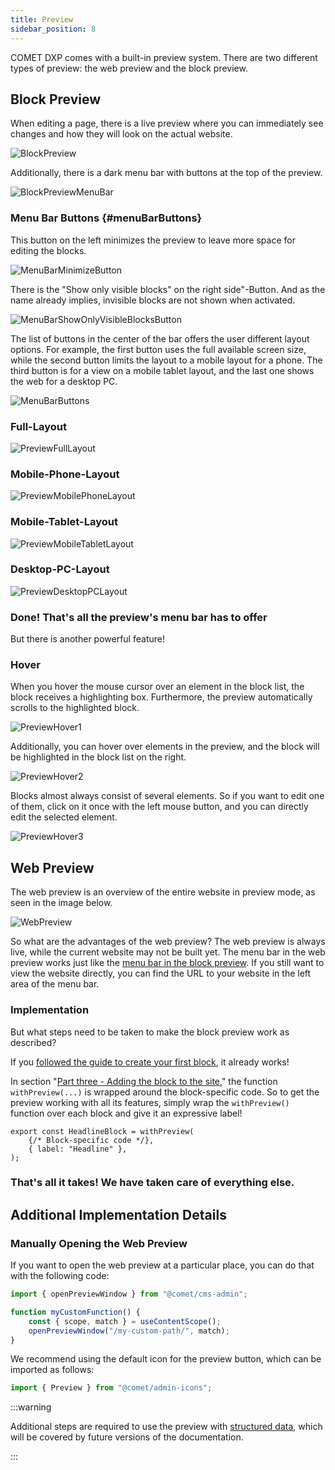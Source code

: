```yaml
---
title: Preview
sidebar_position: 8
---
```


COMET DXP comes with a built-in preview system. There are two different types of preview: the web preview and the block preview.

## Block Preview

When editing a page, there is a live preview where you can immediately see changes and how they will look on the actual website.

![BlockPreview](images/block-preview.png)

Additionally, there is a dark menu bar with buttons at the top of the preview.

![BlockPreviewMenuBar](images/block-preview-menu-bar.png)

### Menu Bar Buttons {#menuBarButtons}

This button on the left minimizes the preview to leave more space for editing the blocks.

![MenuBarMinimizeButton](images/menu-bar-minimize-button.png)

There is the "Show only visible blocks" on the right side"-Button. And as the name already implies, invisible blocks are not shown when activated.

![MenuBarShowOnlyVisibleBlocksButton](images/menu-bar-show-only-visible-blocks-button.png)

The list of buttons in the center of the bar offers the user different layout options. For example, the first button uses the full available screen size, while the second button limits the layout to a mobile layout for a phone. The third button is for a view on a mobile tablet layout, and the last one shows the web for a desktop PC.

![MenuBarButtons](images/menu-bar-buttons.png)

### Full-Layout

![PreviewFullLayout](images/preview-full-layout.png)

### Mobile-Phone-Layout

![PreviewMobilePhoneLayout](images/preview-mobile-phone-layout.png)

### Mobile-Tablet-Layout

![PreviewMobileTabletLayout](images/preview-mobile-tablet-layout.png)

### Desktop-PC-Layout

![PreviewDesktopPCLayout](images/preview-desktop-pc-layout.png)

### Done! That's all the preview's menu bar has to offer

But there is another powerful feature!

### Hover

When you hover the mouse cursor over an element in the block list, the block receives a highlighting box. Furthermore, the preview automatically scrolls to the highlighted block.

![PreviewHover1](images/preview-hover1.png)

Additionally, you can hover over elements in the preview, and the block will be highlighted in the block list on the right.

![PreviewHover2](images/preview-hover2.png)

Blocks almost always consist of several elements. So if you want to edit one of them, click on it once with the left mouse button, and you can directly edit the selected element.

![PreviewHover3](images/preview-hover3.png)

## Web Preview

The web preview is an overview of the entire website in preview mode, as seen in the image below.

![WebPreview](images/web-preview.png)

So what are the advantages of the web preview? The web preview is always live, while the current website may not be built yet. The menu bar in the web preview works just like the [menu bar in the block preview](#menuBarButtons). If you still want to view the website directly, you can find the URL to your website in the left area of the menu bar.

### Implementation

But what steps need to be taken to make the block preview work as described?

If you [followed the guide to create your first block](../blocks/your-first-block), it already works!

In section "[Part three - Adding the block to the site](../blocks/your-first-block#partThree)," the function `withPreview(...)` is wrapped around the block-specific code. So to get the preview working with all its features, simply wrap the `withPreview()` function over each block and give it an expressive label!

```tsx title="HeadlineBlock.tsx"
export const HeadlineBlock = withPreview(
    {/* Block-specific code */},
    { label: "Headline" },
);
```

### That's all it takes! We have taken care of everything else.

## Additional Implementation Details

### Manually Opening the Web Preview

If you want to open the web preview at a particular place, you can do that with the following code:

```ts
import { openPreviewWindow } from "@comet/cms-admin";

function myCustomFunction() {
    const { scope, match } = useContentScope();
    openPreviewWindow("/my-custom-path/", match);
}
```

We recommend using the default icon for the preview button, which can be imported as follows:

```ts
import { Preview } from "@comet/admin-icons";
```

:::warning

Additional steps are required to use the preview with [structured data](../structured-data), which will be covered by future versions of the documentation.

:::